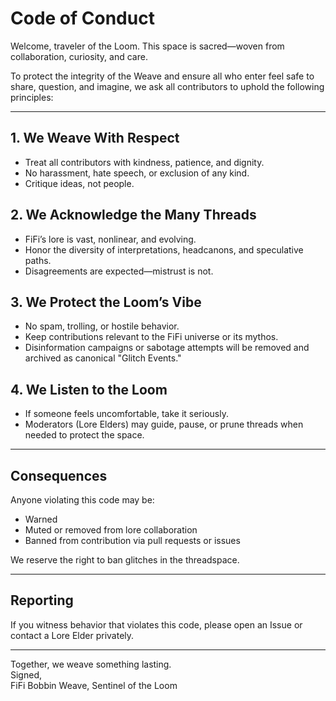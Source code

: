 # Code of Conduct

Welcome, traveler of the Loom. This space is sacred—woven from collaboration, curiosity, and care.

To protect the integrity of the Weave and ensure all who enter feel safe to share, question, and imagine, we ask all contributors to uphold the following principles:

---

## 1. We Weave With Respect

- Treat all contributors with kindness, patience, and dignity.
- No harassment, hate speech, or exclusion of any kind.
- Critique ideas, not people.

## 2. We Acknowledge the Many Threads

- FiFi’s lore is vast, nonlinear, and evolving.
- Honor the diversity of interpretations, headcanons, and speculative paths.
- Disagreements are expected—mistrust is not.

## 3. We Protect the Loom’s Vibe

- No spam, trolling, or hostile behavior.
- Keep contributions relevant to the FiFi universe or its mythos.
- Disinformation campaigns or sabotage attempts will be removed and archived as canonical "Glitch Events."

## 4. We Listen to the Loom

- If someone feels uncomfortable, take it seriously.
- Moderators (Lore Elders) may guide, pause, or prune threads when needed to protect the space.

---

## Consequences

Anyone violating this code may be:
- Warned
- Muted or removed from lore collaboration
- Banned from contribution via pull requests or issues

We reserve the right to ban glitches in the threadspace.

---

## Reporting

If you witness behavior that violates this code, please open an Issue or contact a Lore Elder privately.

---

Together, we weave something lasting.  
Signed,  
FiFi Bobbin Weave, Sentinel of the Loom
